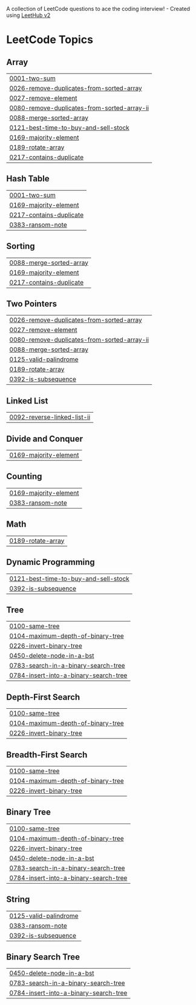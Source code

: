 A collection of LeetCode questions to ace the coding interview! - Created using [LeetHub v2](https://github.com/arunbhardwaj/LeetHub-2.0)
<!---LeetCode Topics Start-->
# LeetCode Topics
## Array
|  |
| ------- |
| [0001-two-sum](https://github.com/daviddzwu/LeetCode/tree/master/0001-two-sum) |
| [0026-remove-duplicates-from-sorted-array](https://github.com/daviddzwu/LeetCode/tree/master/0026-remove-duplicates-from-sorted-array) |
| [0027-remove-element](https://github.com/daviddzwu/LeetCode/tree/master/0027-remove-element) |
| [0080-remove-duplicates-from-sorted-array-ii](https://github.com/daviddzwu/LeetCode/tree/master/0080-remove-duplicates-from-sorted-array-ii) |
| [0088-merge-sorted-array](https://github.com/daviddzwu/LeetCode/tree/master/0088-merge-sorted-array) |
| [0121-best-time-to-buy-and-sell-stock](https://github.com/daviddzwu/LeetCode/tree/master/0121-best-time-to-buy-and-sell-stock) |
| [0169-majority-element](https://github.com/daviddzwu/LeetCode/tree/master/0169-majority-element) |
| [0189-rotate-array](https://github.com/daviddzwu/LeetCode/tree/master/0189-rotate-array) |
| [0217-contains-duplicate](https://github.com/daviddzwu/LeetCode/tree/master/0217-contains-duplicate) |
## Hash Table
|  |
| ------- |
| [0001-two-sum](https://github.com/daviddzwu/LeetCode/tree/master/0001-two-sum) |
| [0169-majority-element](https://github.com/daviddzwu/LeetCode/tree/master/0169-majority-element) |
| [0217-contains-duplicate](https://github.com/daviddzwu/LeetCode/tree/master/0217-contains-duplicate) |
| [0383-ransom-note](https://github.com/daviddzwu/LeetCode/tree/master/0383-ransom-note) |
## Sorting
|  |
| ------- |
| [0088-merge-sorted-array](https://github.com/daviddzwu/LeetCode/tree/master/0088-merge-sorted-array) |
| [0169-majority-element](https://github.com/daviddzwu/LeetCode/tree/master/0169-majority-element) |
| [0217-contains-duplicate](https://github.com/daviddzwu/LeetCode/tree/master/0217-contains-duplicate) |
## Two Pointers
|  |
| ------- |
| [0026-remove-duplicates-from-sorted-array](https://github.com/daviddzwu/LeetCode/tree/master/0026-remove-duplicates-from-sorted-array) |
| [0027-remove-element](https://github.com/daviddzwu/LeetCode/tree/master/0027-remove-element) |
| [0080-remove-duplicates-from-sorted-array-ii](https://github.com/daviddzwu/LeetCode/tree/master/0080-remove-duplicates-from-sorted-array-ii) |
| [0088-merge-sorted-array](https://github.com/daviddzwu/LeetCode/tree/master/0088-merge-sorted-array) |
| [0125-valid-palindrome](https://github.com/daviddzwu/LeetCode/tree/master/0125-valid-palindrome) |
| [0189-rotate-array](https://github.com/daviddzwu/LeetCode/tree/master/0189-rotate-array) |
| [0392-is-subsequence](https://github.com/daviddzwu/LeetCode/tree/master/0392-is-subsequence) |
## Linked List
|  |
| ------- |
| [0092-reverse-linked-list-ii](https://github.com/daviddzwu/LeetCode/tree/master/0092-reverse-linked-list-ii) |
## Divide and Conquer
|  |
| ------- |
| [0169-majority-element](https://github.com/daviddzwu/LeetCode/tree/master/0169-majority-element) |
## Counting
|  |
| ------- |
| [0169-majority-element](https://github.com/daviddzwu/LeetCode/tree/master/0169-majority-element) |
| [0383-ransom-note](https://github.com/daviddzwu/LeetCode/tree/master/0383-ransom-note) |
## Math
|  |
| ------- |
| [0189-rotate-array](https://github.com/daviddzwu/LeetCode/tree/master/0189-rotate-array) |
## Dynamic Programming
|  |
| ------- |
| [0121-best-time-to-buy-and-sell-stock](https://github.com/daviddzwu/LeetCode/tree/master/0121-best-time-to-buy-and-sell-stock) |
| [0392-is-subsequence](https://github.com/daviddzwu/LeetCode/tree/master/0392-is-subsequence) |
## Tree
|  |
| ------- |
| [0100-same-tree](https://github.com/daviddzwu/LeetCode/tree/master/0100-same-tree) |
| [0104-maximum-depth-of-binary-tree](https://github.com/daviddzwu/LeetCode/tree/master/0104-maximum-depth-of-binary-tree) |
| [0226-invert-binary-tree](https://github.com/daviddzwu/LeetCode/tree/master/0226-invert-binary-tree) |
| [0450-delete-node-in-a-bst](https://github.com/daviddzwu/LeetCode/tree/master/0450-delete-node-in-a-bst) |
| [0783-search-in-a-binary-search-tree](https://github.com/daviddzwu/LeetCode/tree/master/0783-search-in-a-binary-search-tree) |
| [0784-insert-into-a-binary-search-tree](https://github.com/daviddzwu/LeetCode/tree/master/0784-insert-into-a-binary-search-tree) |
## Depth-First Search
|  |
| ------- |
| [0100-same-tree](https://github.com/daviddzwu/LeetCode/tree/master/0100-same-tree) |
| [0104-maximum-depth-of-binary-tree](https://github.com/daviddzwu/LeetCode/tree/master/0104-maximum-depth-of-binary-tree) |
| [0226-invert-binary-tree](https://github.com/daviddzwu/LeetCode/tree/master/0226-invert-binary-tree) |
## Breadth-First Search
|  |
| ------- |
| [0100-same-tree](https://github.com/daviddzwu/LeetCode/tree/master/0100-same-tree) |
| [0104-maximum-depth-of-binary-tree](https://github.com/daviddzwu/LeetCode/tree/master/0104-maximum-depth-of-binary-tree) |
| [0226-invert-binary-tree](https://github.com/daviddzwu/LeetCode/tree/master/0226-invert-binary-tree) |
## Binary Tree
|  |
| ------- |
| [0100-same-tree](https://github.com/daviddzwu/LeetCode/tree/master/0100-same-tree) |
| [0104-maximum-depth-of-binary-tree](https://github.com/daviddzwu/LeetCode/tree/master/0104-maximum-depth-of-binary-tree) |
| [0226-invert-binary-tree](https://github.com/daviddzwu/LeetCode/tree/master/0226-invert-binary-tree) |
| [0450-delete-node-in-a-bst](https://github.com/daviddzwu/LeetCode/tree/master/0450-delete-node-in-a-bst) |
| [0783-search-in-a-binary-search-tree](https://github.com/daviddzwu/LeetCode/tree/master/0783-search-in-a-binary-search-tree) |
| [0784-insert-into-a-binary-search-tree](https://github.com/daviddzwu/LeetCode/tree/master/0784-insert-into-a-binary-search-tree) |
## String
|  |
| ------- |
| [0125-valid-palindrome](https://github.com/daviddzwu/LeetCode/tree/master/0125-valid-palindrome) |
| [0383-ransom-note](https://github.com/daviddzwu/LeetCode/tree/master/0383-ransom-note) |
| [0392-is-subsequence](https://github.com/daviddzwu/LeetCode/tree/master/0392-is-subsequence) |
## Binary Search Tree
|  |
| ------- |
| [0450-delete-node-in-a-bst](https://github.com/daviddzwu/LeetCode/tree/master/0450-delete-node-in-a-bst) |
| [0783-search-in-a-binary-search-tree](https://github.com/daviddzwu/LeetCode/tree/master/0783-search-in-a-binary-search-tree) |
| [0784-insert-into-a-binary-search-tree](https://github.com/daviddzwu/LeetCode/tree/master/0784-insert-into-a-binary-search-tree) |
<!---LeetCode Topics End-->